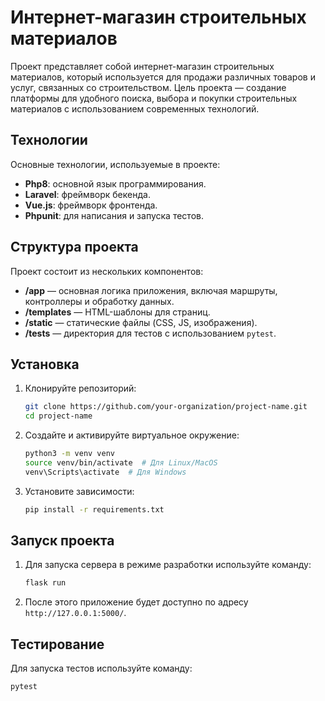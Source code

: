 # Интернет-магазин строительных материалов

Проект представляет собой интернет-магазин строительных материалов, который используется для продажи различных товаров и услуг, связанных со строительством. Цель проекта — создание платформы для удобного поиска, выбора и покупки строительных материалов с использованием современных технологий.

## Технологии

Основные технологии, используемые в проекте:
- **Php8**: основной язык программирования.
- **Laravel**: фреймворк бекенда.
- **Vue.js**: фреймворк фронтенда.
- **Phpunit**: для написания и запуска тестов.

## Структура проекта

Проект состоит из нескольких компонентов:

- **/app** — основная логика приложения, включая маршруты, контроллеры и обработку данных.
- **/templates** — HTML-шаблоны для страниц.
- **/static** — статические файлы (CSS, JS, изображения).
- **/tests** — директория для тестов с использованием `pytest`.

## Установка

1. Клонируйте репозиторий:

    ```bash
    git clone https://github.com/your-organization/project-name.git
    cd project-name
    ```

2. Создайте и активируйте виртуальное окружение:

    ```bash
    python3 -m venv venv
    source venv/bin/activate  # Для Linux/MacOS
    venv\Scripts\activate  # Для Windows
    ```

3. Установите зависимости:

    ```bash
    pip install -r requirements.txt
    ```

## Запуск проекта

1. Для запуска сервера в режиме разработки используйте команду:

    ```bash
    flask run
    ```

2. После этого приложение будет доступно по адресу `http://127.0.0.1:5000/`.

## Тестирование

Для запуска тестов используйте команду:

```bash
pytest
